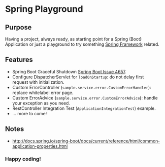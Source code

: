 # Spring Playground

## Purpose

Having a project, always ready, as starting point for a Spring (Boot) Application or just a playground to try something [Spring Framework](https://spring.io) related.

## Features

* Spring Boot Graceful Shutdown [Spring Boot Issue 4657](https://github.com/spring-projects/spring-boot/issues/4657).
* Configure DispatcherServlet for `loadOnStartup`: do not delay first request with initialization.
* Custom ErrorController (`sample.service.error.CustomErrorHandler`): replace whitelabel error page.
* Custom ErrorAdvice (`sample.service.error.CustomErrorAdvice`): handle your exception as you need.
* RestController Integration Test (`ApplicationIntegrationTest`) example.
* ... more to come!


## Notes

* http://docs.spring.io/spring-boot/docs/current/reference/html/common-application-properties.html

### Happy coding!